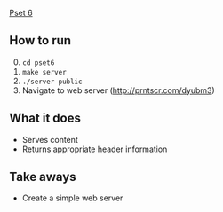 [Pset 6](http://cdn.cs50.net/2016/x/psets/6/pset6/pset6.html)

## How to run
0. `cd pset6`
1. `make server`
2. `./server public`
3. Navigate to web server (http://prntscr.com/dyubm3)

## What it does
* Serves content
* Returns appropriate header information 

## Take aways
* Create a simple web server